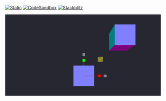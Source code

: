 [![Static](https://img.shields.io/badge/demo-%23646CFF.svg?logo=html5&logoColor=white)](https://pmndrs.github.io/examples/mixing-controls)
[![CodeSandbox](https://img.shields.io/badge/codesandbox-040404?logo=codesandbox&logoColor=DBDBDB)](https://codesandbox.io/s/github/pmndrs/examples/tree/main/demos/mixing-controls)
[![Stackblitz](https://img.shields.io/badge/stackblitz-fff?logo=Stackblitz&logoColor=1389FD)](https://stackblitz.com/github/pmndrs/examples/tree/main/demos/mixing-controls)

![](thumbnail.webp)
